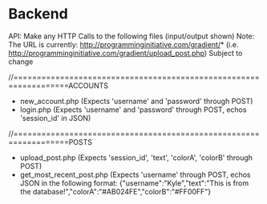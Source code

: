 # Backend

API: Make any HTTP Calls to the following files (input/output shown)
Note: The URL is currently: http://programminginitiative.com/gradient/*
(i.e. http://programminginitiative.com/gradient/upload_post.php)
Subject to change

//==================================================================ACCOUNTS
- new_account.php   (Expects 'username' and 'password' through POST)
- login.php (Expects 'username' and 'password' through POST, echos 'session_id' in JSON)

//==================================================================POSTS
- upload_post.php (Expects 'session_id', 'text', 'colorA', 'colorB' through POST)
- get_most_recent_post.php (Expects 'username' through POST, echos JSON in the following format: {"username":"Kyle","text":"This is from the database!","colorA":"#AB024FE","colorB":"#FF00FF"}
